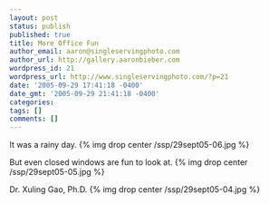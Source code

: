 ```yaml
---
layout: post
status: publish
published: true
title: More Office Fun
author_email: aaron@singleservingphoto.com
author_url: http://gallery.aaronbieber.com
wordpress_id: 21
wordpress_url: http://www.singleservingphoto.com/?p=21
date: '2005-09-29 17:41:18 -0400'
date_gmt: '2005-09-29 21:41:18 -0400'
categories:
tags: []
comments: []
---
```

It was a rainy day.
 {% img drop center /ssp/29sept05-06.jpg %}

But even closed windows are fun to look at.
 {% img drop center /ssp/29sept05-05.jpg %}

Dr. Xuling Gao, Ph.D.
 {% img drop center /ssp/29sept05-04.jpg %}
